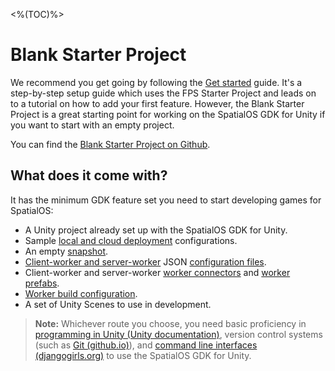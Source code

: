 <%(TOC)%>
# Blank Starter Project

We recommend you get going by following the [Get started]({{urlRoot}}/projects/fps/get-started/get-started) guide. It's a step-by-step setup guide which uses the FPS Starter Project and leads on to a tutorial on how to add your first feature. However, the Blank Starter Project is a great starting point for working on the SpatialOS GDK for Unity if you want to start with an empty project.

You can find the [Blank Starter Project on Github](https://github.com/spatialos/gdk-for-unity-blank-project).

## What does it come with?

It has the minimum GDK feature set you need to start developing games for SpatialOS:

- A Unity project already set up with the SpatialOS GDK for Unity.
- Sample [local and cloud deployment]({{urlRoot}}/content/glossary#deploying) configurations.
- An empty [snapshot]({{urlRoot}}/content/snapshots#snapshots).
- [Client-worker and server-worker]({{urlRoot}}/content/glossary#worker) JSON [configuration files](https://docs.improbable.io/reference/latest/shared/worker-configuration/bridge-config#worker-attribute-sets).
- Client-worker and server-worker [worker connectors]({{urlRoot}}/content/gameobject/creating-workers-with-workerconnector) and [worker prefabs]({{urlRoot}}/content/gameobject/creating-workers-with-workerconnector#how-to-use-worker-prefabs).
- [Worker build configuration]({{urlRoot}}/projects/myo/build#build-your-workers).
- A set of Unity Scenes to use in development.

> **Note:** Whichever route you choose, you need basic proficiency in [programming in Unity (Unity documentation)](https://unity3d.com/programming-in-unity), version control systems (such as [Git (github.io)](https://try.github.io/)), and [command line interfaces (djangogirls.org)](https://tutorial.djangogirls.org/en/intro_to_command_line/) to use the SpatialOS GDK for Unity.
